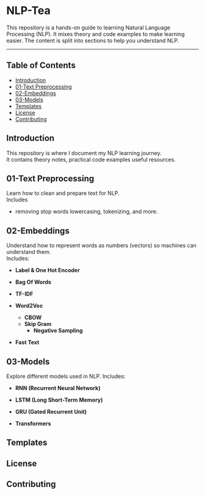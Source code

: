 # NLP-Tea 

This repository is a hands-on guide to learning Natural Language Processing (NLP). It mixes theory and code examples to make learning easier. The content is split into sections to help you understand NLP.

---

## Table of Contents

- [Introduction](#introduction)
- [01-Text Preprocessing](#01-text-preprocessing)
- [02-Embeddings](#02-embeddings)
- [03-Models](#03-models)    
- [Templates](#templates)
- [License](#license)
- [Contributing](#contributing)

## Introduction

This repository is where I document my NLP learning journey.   
It contains theory notes, practical code examples useful resources.


## 01-Text Preprocessing

Learn how to clean and prepare text for NLP.  
Includes 
- removing stop words lowercasing, tokenizing, and more.

## 02-Embeddings
 
Understand how to represent words as numbers (vectors) so machines can understand them.  
Includes:

- **Label & One Hot Encoder**
  
- **Bag Of Words**
  
- **TF-IDF**
  
- **Word2Vec**
   - **CBOW**
   - **Skip Gram**
     - **Negative Sampling**
       
- **Fast Text**


## 03-Models  
Explore different models used in NLP.
Includes:

- **RNN (Recurrent Neural Network)**  

- **LSTM (Long Short-Term Memory)**  

- **GRU (Gated Recurrent Unit)**  

- **Transformers**  



## Templates

## License




## Contributing 





